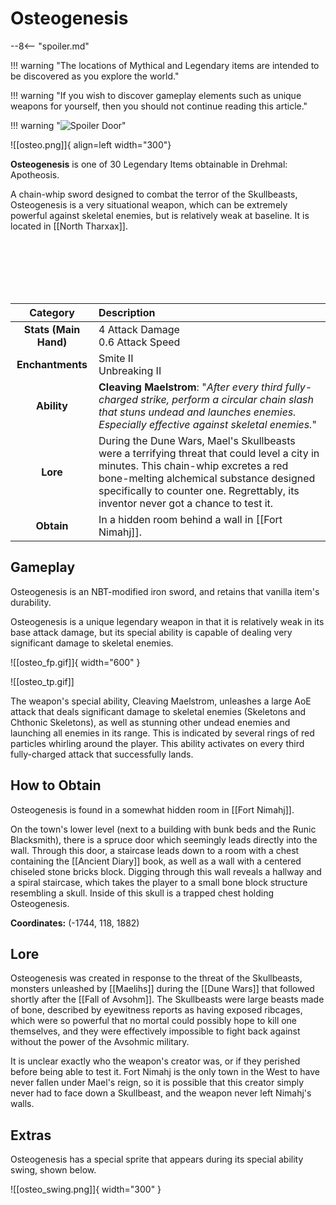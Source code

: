 # Osteogenesis

--8<-- "spoiler.md"

!!! warning "The locations of Mythical and Legendary items are intended to be discovered as you explore the world."

!!! warning "If you wish to discover gameplay elements such as unique weapons for yourself, then you should not continue reading this article."

!!! warning "![Spoiler Door](/assets/img/spoiler_door.png)"

![[osteo.png]]{ align=left width="300"}

**Osteogenesis** is one of 30 Legendary Items obtainable in Drehmal: Apotheosis.

A chain-whip sword designed to combat the terror of the Skullbeasts, Osteogenesis is a very situational weapon, which can be extremely powerful against skeletal enemies, but is relatively weak at baseline. It is located in [[North Tharxax]].

<br> <br> <br> <br> <br>

| Category | Description |
|:--------------------------------:|:-----------------------------------------------------------------------------------------------------------------------------------------------------------------------------|
| **Stats (Main Hand)**         | 4 Attack Damage <br> 0.6 Attack Speed         |
| **Enchantments**              | Smite II <br> Unbreaking II |
| **Ability**                   | **Cleaving Maelstrom**: "*After every third fully-charged strike, perform a circular chain slash that stuns undead and launches enemies. Especially effective against skeletal enemies.*" |
| **Lore**                      | During the Dune Wars, Mael's Skullbeasts were a terrifying threat that could level a city in minutes. This chain-whip excretes a red bone-melting alchemical substance designed specifically to counter one. Regrettably, its inventor never got a chance to test it. |
| **Obtain**                    | In a hidden room behind a wall in [[Fort Nimahj]].   |

## Gameplay
Osteogenesis is an NBT-modified iron sword, and retains that vanilla item's durability.

Osteogenesis is a unique legendary weapon in that it is relatively weak in its base attack damage, but its special ability is capable of dealing very significant damage to skeletal enemies. 

![[osteo_fp.gif]]{ width="600" }

![[osteo_tp.gif]]

The weapon's special ability, Cleaving Maelstrom, unleashes a large AoE attack that deals significant damage to skeletal enemies (Skeletons and Chthonic Skeletons), as well as stunning other undead enemies and launching all enemies in its range. This is indicated by several rings of red particles whirling around the player. This ability activates on every third fully-charged attack that successfully lands. 

## How to Obtain
Osteogenesis is found in a somewhat hidden room in [[Fort Nimahj]].

On the town's lower level (next to a building with bunk beds and the Runic Blacksmith), there is a spruce door which seemingly leads directly into the wall. Through this door, a staircase leads down to a room with a chest containing the [[Ancient Diary]] book, as well as a wall with a centered chiseled stone bricks block. Digging through this wall reveals a hallway and a spiral staircase, which takes the player to a small bone block structure resembling a skull. Inside of this skull is a trapped chest holding Osteogenesis.

**Coordinates:** (-1744, 118, 1882)

## Lore
Osteogenesis was created in response to the threat of the Skullbeasts, monsters unleashed by [[Maelihs]] during the [[Dune Wars]] that followed shortly after the [[Fall of Avsohm]]. The Skullbeasts were large beasts made of bone, described by eyewitness reports as having exposed ribcages, which were so powerful that no mortal could possibly hope to kill one themselves, and they were effectively impossible to fight back against without the power of the Avsohmic military.

It is unclear exactly who the weapon's creator was, or if they perished before being able to test it. Fort Nimahj is the only town in the West to have never fallen under Mael's reign, so it is possible that this creator simply never had to face down a Skullbeast, and the weapon never left Nimahj's walls.

## Extras
Osteogenesis has a special sprite that appears during its special ability swing, shown below.

![[osteo_swing.png]]{ width="300" }
